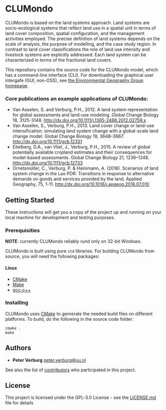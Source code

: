 # CLUMondo

CLUMondo is based on the land systems approach. Land systems are socio-ecological systems that reflect land use in a spatial unit in terms of land cover composition, spatial configuration, and the management activities employed. The precise definition of land systems depends on the scale of analysis, the purpose of modelling, and the case study region. In contrast to land cover classifications the role of land use intensity and livestock systems are explicitly addressed. Each land system can be characterized in terms of the fractional land covers.

This repository contains the source code for the CLUMondo model, which has a command-line interface (CLI). For downloading the graphical user intergafe (GUI, non-OSS), see [the Environmental Geography Group homepage](http://www.environmentalgeography.nl/site/data-models/data/clumondo-model/).

### Core publications an example applications of CLUMondo:

+ Van Asselen, S. and Verburg, P.H., 2012. A land system representation for global assessments and land-use modeling. Global Change Biology 18, 3125-3148. http://dx.doi.org/10.1111/j.1365-2486.2012.02759.x
+ Van Asselen, S., Verburg, P.H., 2013. Land cover change or land-use intensification: simulating land system change with a global-scale land change model. Global Change Biology 19, 3648–3667. http://dx.doi.org/10.1111/gcb.12331
+ Eitelberg, D.A., van Vliet, J., Verburg, P.H., 2015. A review of global potentially available cropland estimates and their consequences for model-based assessments. Global Change Biology 21, 1236–1248. http://dx.doi.org/10.1111/gcb.12733
+ Ornetsmüller, C., Verburg, P. & Heinimann, A. (2016). Scenarios of land system change in the Lao PDR: Transitions in response to alternative demands on goods and services provided by the land. Applied Geography, 75, 1-11. http://dx.doi.org/10.1016/j.apgeog.2016.07.010

## Getting Started

These instructions will get you a copy of the project up and running on your local machine for development and testing purposes.

### Prerequisities

**NOTE**: currently CLUMondo reliably rund only on 32-bit Windows.

CLUMondo is built using pure `std` libraries. For building CLUMondo from source, you will need the following packages:

#### Linux

+ [CMake](https://cmake.org/)
+ [Make](https://www.gnu.org/software/make/)
+ [gcc-c++](https://gcc.gnu.org/projects/cxx-status.html)


### Installing

CLUMondo uses [CMake](https://cmake.org/) to genrerate the needed build files on different platforms. To build, do the following in the source code folder:

```
cmake .
make
```

## Authors

* **Peter Verburg** <peter.verburg@vu.nl> 

See also the list of [contributors](https://github.com/VUEG/CLUMondo/contributors) who participated in this project.

## License

This project is licensed under the GPL-3.0 License - see the [LICENSE.md](LICENSE.md) file for details
